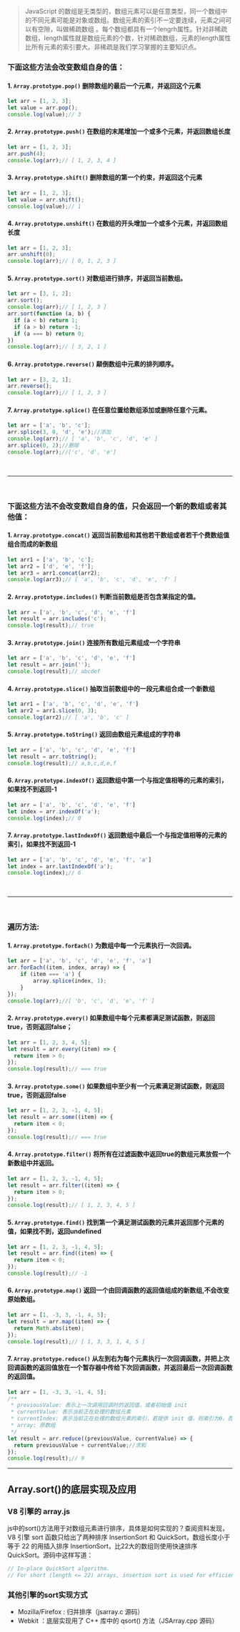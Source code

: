 >JavaScript 的数组是无类型的，数组元素可以是任意类型，同一个数组中的不同元素可能是对象或数组。数组元素的索引不一定要连续，元素之间可以有空隙，叫做稀疏数组 。每个数组都具有一个lengrh属性。针对非稀疏数组，length属性就是数组元素的个数，针对稀疏数组，元素的length属性比所有元素的索引要大。非稀疏是我们学习掌握的主要知识点。

### **下面这些方法会改变数组自身的值：**
	
#### 1. ``Array.prototype.pop()`` 删除数组的最后一个元素，并返回这个元素
```js
let arr = [1, 2, 3];
let value = arr.pop();
console.log(value);// 3
```

#### 2. ``Array.prototype.push()`` 在数组的末尾增加一个或多个元素，并返回数组长度
```js
let arr = [1, 2, 3];
arr.push(4);
console.log(arr);// [ 1, 2, 3, 4 ]
```

#### 3. ``Array.prototype.shift()`` 删除数组的第一个约束，并返回这个元素
```js
let arr = [1, 2, 3];
let value = arr.shift();
console.log(value);// 1
```

#### 4. ``Array.prototype.unshift()`` 在数组的开头增加一个或多个元素，并返回数组长度
```js
let arr = [1, 2, 3];
arr.unshift(0);
console.log(arr);// [ 0, 1, 2, 3 ]
```

#### 5. ``Array.prototype.sort()`` 对数组进行排序，并返回当前数组。
```js
let arr = [3, 1, 2];
arr.sort();
console.log(arr);// [ 1, 2, 3 ]
arr.sort(function (a, b) {
  if (a < b) return 1;
  if (a > b) return -1;
  if (a === b) return 0;
})
console.log(arr);// [ 3, 2, 1 ]
```

#### 6. ``Array.prototype.reverse()`` 颠倒数组中元素的排列顺序。
```js
let arr = [3, 2, 1];
arr.reverse();
console.log(arr);// [ 1, 2, 3 ]
```

#### 7. ``Array.prototype.splice()`` 在任意位置给数组添加或删除任意个元素。
```js
let arr = ['a', 'b', 'c'];
arr.splice(3, 0, 'd', 'e');//添加
console.log(arr);// [ 'a', 'b', 'c', 'd', 'e' ]
arr.splice(0, 2);//删除
console.log(arr);//['c', 'd', 'e']
```

&nbsp;

---

&nbsp;

### **下面这些方法不会改变数组自身的值，只会返回一个新的数组或者其他值：**

#### 1. ``Array.prototype.concat()`` 返回当前数组和其他若干数组或者若干个费数组值组合而成的新数组
```js
let arr1 = ['a', 'b', 'c'];
let arr2 = ['d', 'e', 'f'];
let arr3 = arr1.concat(arr2);
console.log(arr3);// [ 'a', 'b', 'c', 'd', 'e', 'f' ]
```

#### 2. ``Array.prototype.includes()`` 判断当前数组是否包含某指定的值。
```js
let arr = ['a', 'b', 'c', 'd', 'e', 'f']
let result = arr.includes('c');
console.log(result);// true
```

#### 3. ``Array.prototype.join()`` 连接所有数组元素组成一个字符串
```js
let arr = ['a', 'b', 'c', 'd', 'e', 'f']
let result = arr.join('');
console.log(result);// abcdef
```

#### 4. ``Array.prototype.slice()`` 抽取当前数组中的一段元素组合成一个新数组
```js
let arr1 = ['a', 'b', 'c', 'd', 'e', 'f']
let arr2 = arr1.slice(0, 3);
console.log(arr2);// [ 'a', 'b', 'c' ]
```

#### 5. ``Array.prototype.toString()`` 返回由数组元素组成的字符串
```js
let arr = ['a', 'b', 'c', 'd', 'e', 'f']
let result = arr.toString();
console.log(result);// a,b,c,d,e,f
```

#### 6. ``Array.prototype.indexOf()`` 返回数组中第一个与指定值相等的元素的索引，如果找不到返回-1
```js
let arr = ['a', 'b', 'c', 'd', 'e', 'f']
let index = arr.indexOf('a');
console.log(index);// 0
```

#### 7. ``Array.prototype.lastIndexOf()`` 返回数组中最后一个与指定值相等的元素的索引，如果找不到返回-1
```js
let arr = ['a', 'b', 'c', 'd', 'e', 'f', 'a']
let index = arr.lastIndexOf('a');
console.log(index);// 6
```
   
&nbsp;

---

&nbsp;

### **遍历方法:**

#### 1. ``Array.prototype.forEach()`` 为数组中每一个元素执行一次回调。
```js
let arr = ['a', 'b', 'c', 'd', 'e', 'f', 'a']
arr.forEach((item, index, array) => {
	if (item === 'a') {
		array.splice(index, 1);
	}
});
console.log(arr);//[ 'b', 'c', 'd', 'e', 'f' ]
```
#### 2. ``Array.prototype.every()`` 如果数组中每个元素都满足测试函数，则返回true，否则返回false；
```js
let arr = [1, 2, 3, 4, 5];
let result = arr.every((item) => {
  return item > 0;
});
console.log(result);// === true
```
#### 3. ``Array.prototype.some()`` 如果数组中至少有一个元素满足测试函数，则返回true，否则返回false
```js
let arr = [1, 2, 3, -1, 4, 5];
let result = arr.some((item) => {
  return item < 0;
});
console.log(result);// === true
```

#### 4. ``Array.prototype.filter()`` 将所有在过滤函数中返回true的数组元素放假一个新数组中并返回。
```js
let arr = [1, 2, 3, -1, 4, 5];
let result = arr.filter((item) => {
  return item > 0;
});
console.log(result);// [ 1, 2, 3, 4, 5 ]
```

#### 5. ``Array.prototype.find()`` 找到第一个满足测试函数的元素并返回那个元素的值，如果找不到，返回undefined
```js
let arr = [1, 2, 3, -1, 4, 5];
let result = arr.find((item) => {
  return item < 0;
});
console.log(result);// -1
```

#### 6. ``Array.prototype.map()`` 返回一个由回调函数的返回值组成的新数组,不会改变原始数组。
```js
let arr = [1, -3, 3, -1, 4, 5];
let result = arr.map((item) => {
  return Math.abs(item);
});
console.log(result);// [ 1, 3, 3, 1, 4, 5 ]
```

#### 7. ``Array.prototype.reduce()`` 从左到右为每个元素执行一次回调函数，并把上次回调函数的返回值放在一个暂存器中传给下次回调函数，并返回最后一次回调函数的返回值。
```js
let arr = [1, -3, 3, -1, 4, 5];
/**
 * previousValue: 表示上一次调用回调时的返回值，或者初始值 init
 * currentValue: 表示当前正在处理的数组元素
 * currentIndex: 表示当前正在处理的数组元素的索引，若提供 init 值，则索引为0，否则索引为1；
 * array: 原数组
 */
let result = arr.reduce((previousValue, currentValue) => {
  return previousValue + currentValue;//求和
});
console.log(result);// 9
```

---

## Array.sort()的底层实现及应用
### V8 引擎的 array.js
js中的sort()方法用于对数组元素进行排序，具体是如何实现的？查阅资料发现，V8 引擎 sort 函数只给出了两种排序 InsertionSort 和 QuickSort，数组长度小于等于 22 的用插入排序 InsertionSort，比22大的数组则使用快速排序 QuickSort。源码中这样写道：
```js
// In-place QuickSort algorithm. 
// For short (length <= 22) arrays, insertion sort is used for efficiency.
```

### 其他引擎的sort实现方式
- Mozilla/Firefox : 归并排序（jsarray.c 源码） 
- Webkit ：底层实现用了 C++ 库中的 qsort() 方法（JSArray.cpp 源码）
